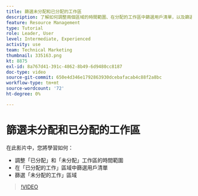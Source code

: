 ```yaml
---
title: 篩選未分配和已分配的工作區
description: 了解如何調整兩個區域的時間範圍、在分配的工作區中篩選用戶清單，以及篩選未分配的工作區。
feature: Resource Management
type: Tutorial
role: Leader, User
level: Intermediate, Experienced
activity: use
team: Technical Marketing
thumbnail: 335163.png
kt: 8875
exl-id: 8a767d41-391c-4862-8b49-6d9480cc8187
doc-type: video
source-git-commit: 650e4d346e1792863930dcebafacab4c88f2a8bc
workflow-type: tm+mt
source-wordcount: '72'
ht-degree: 0%

---
```


# 篩選未分配和已分配的工作區

在此影片中，您將學習如何：

* 調整「已分配」和「未分配」工作區的時間範圍
* 在「已分配的工作」區域中篩選用戶清單
* 篩選「未分配的工作」區域

>[!VIDEO](https://video.tv.adobe.com/v/335163/?quality=12&learn=on)

